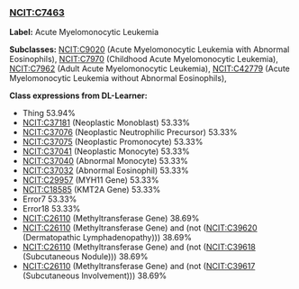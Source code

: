 
### [NCIT:C7463](http://purl.obolibrary.org/obo/NCIT_C7463)
**Label:** Acute Myelomonocytic Leukemia

**Subclasses:** [NCIT:C9020](http://purl.obolibrary.org/obo/NCIT_C9020) (Acute Myelomonocytic Leukemia with Abnormal Eosinophils), [NCIT:C7970](http://purl.obolibrary.org/obo/NCIT_C7970) (Childhood Acute Myelomonocytic Leukemia), [NCIT:C7962](http://purl.obolibrary.org/obo/NCIT_C7962) (Adult Acute Myelomonocytic Leukemia), [NCIT:C42779](http://purl.obolibrary.org/obo/NCIT_C42779) (Acute Myelomonocytic Leukemia without Abnormal Eosinophils), 

**Class expressions from DL-Learner:**

- Thing 53.94%
- [NCIT:C37181](http://purl.obolibrary.org/obo/NCIT_C37181) (Neoplastic Monoblast) 53.33%
- [NCIT:C37076](http://purl.obolibrary.org/obo/NCIT_C37076) (Neoplastic Neutrophilic Precursor) 53.33%
- [NCIT:C37075](http://purl.obolibrary.org/obo/NCIT_C37075) (Neoplastic Promonocyte) 53.33%
- [NCIT:C37041](http://purl.obolibrary.org/obo/NCIT_C37041) (Neoplastic Monocyte) 53.33%
- [NCIT:C37040](http://purl.obolibrary.org/obo/NCIT_C37040) (Abnormal Monocyte) 53.33%
- [NCIT:C37032](http://purl.obolibrary.org/obo/NCIT_C37032) (Abnormal Eosinophil) 53.33%
- [NCIT:C29957](http://purl.obolibrary.org/obo/NCIT_C29957) (MYH11 Gene) 53.33%
- [NCIT:C18585](http://purl.obolibrary.org/obo/NCIT_C18585) (KMT2A Gene) 53.33%
- Error7 53.33%
- Error18 53.33%
- [NCIT:C26110](http://purl.obolibrary.org/obo/NCIT_C26110) (Methyltransferase Gene) 38.69%
- [NCIT:C26110](http://purl.obolibrary.org/obo/NCIT_C26110) (Methyltransferase Gene) and (not ([NCIT:C39620](http://purl.obolibrary.org/obo/NCIT_C39620) (Dermatopathic Lymphadenopathy))) 38.69%
- [NCIT:C26110](http://purl.obolibrary.org/obo/NCIT_C26110) (Methyltransferase Gene) and (not ([NCIT:C39618](http://purl.obolibrary.org/obo/NCIT_C39618) (Subcutaneous Nodule))) 38.69%
- [NCIT:C26110](http://purl.obolibrary.org/obo/NCIT_C26110) (Methyltransferase Gene) and (not ([NCIT:C39617](http://purl.obolibrary.org/obo/NCIT_C39617) (Subcutaneous Involvement))) 38.69%


